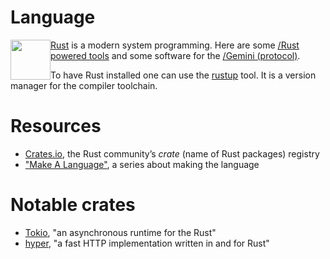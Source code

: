 # Language

<img src="https://www.rust-lang.org/static/images/rust-logo-blk.svg" style="float: left; height: 64px;">

[Rust](https://www.rust-lang.org/) is a modern system programming. Here are some [/Rust powered tools]() and some software for the [/Gemini (protocol)](). 

To have Rust installed one can use the [rustup](https://rustup.rs/) tool. It is a version manager for the compiler toolchain.

# Resources

- [Crates.io](https://crates.io/), the Rust community’s *crate* (name of Rust packages) registry
- ["Make A Language"](https://arzg.github.io/lang/), a series about making the language

# Notable crates

- [Tokio](https://tokio.rs/), "an asynchronous runtime for the Rust"
- [hyper](https://hyper.rs/), "a fast HTTP implementation written in and for Rust"


